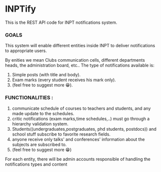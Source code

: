 # INPTify
This is the REST API code for INPT notifications system.
### GOALS

This system will enable different entities inside INPT to deliver notifications to appropriate users.

By enities we mean Clubs communication cells, different departments heads, the administration board, etc..
The type of notifications available is:
  1. Simple posts (with title and body).
  2. Exam marks (every student receives his mark only).
  3. (feel free to suggest more :grin:).
  
### FUNCTIONALITIES : 
  1. communicate schedule of courses to teachers and students, and any made update to the schedules.
  2. critic notifications (exam marks,time schedules,..) must go through a hierarchy validation system. 
  3. Students((undergraduates,postgraduates, phd students, postdocs)) and school stuff subscribe to favorite research fields.
  4. anyone receive only talks' and conferences' information about the subjects are subscribed to.
  5. (feel free to suggest more :grin:)

For each entity, there will be admin accounts responsible of handling the notifications types and content

